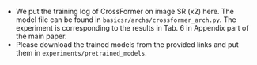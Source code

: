- We put the training log of CrossFormer on image SR (x2) here. The model file can be found in `basicsr/archs/crossformer_arch.py`. The experiment is corresponding to the results in Tab. 6 in Appendix part of the main paper.
- Please download the trained models from the provided links and put them in `experiments/pretrained_models`.